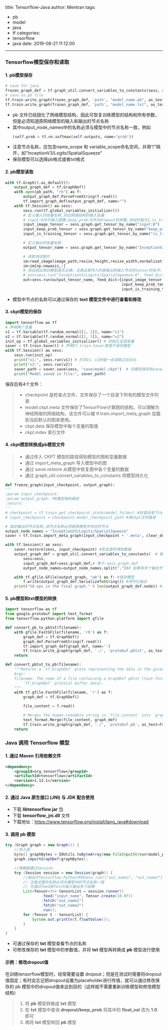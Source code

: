title: Tensorflow-Java
author: Mentran
tags:
  - pb
  - model
  - java
  - tf
categories:
  - tensorflow
  - java
date: 2019-08-21 11:12:00
---

### Tensorflow模型保存和读取
#### 1. pb模型保存
```python
# save for java
frozen_graph_def = tf.graph_util.convert_variables_to_constants(sess, sess.graph_def, output_node_names=["prob", "accuracy"])
# save as.pb file
tf.train.write_graph(frozen_graph_def, 'path', "model_name.pb", as_text=False)
tf.train.write_graph(frozen_graph_def, 'path', "model_name.txt", as_text=True)
```
* pb 文件已经固化了网络模型结构，因此可恢复训练模型的结构和所有参数，但是必须知道原网络模型的输入和输出的节点名称
* 其中output_node_names中的名称必须与模型中的节点名称一致，例如
    ```python
    (self.prob = tf.nn.softmax(self.outputs, name="prob"))
    ```
* 注意节点名称，应包含name_scope 和 variable_scope命名空间，并用“/”隔开，如"InceptionV3/Logits/SpatialSqueeze"
* 保存模型可以选择pb格式或者txt格式

#### 2. pb模型读取
```python
with tf.Graph().as_default():
    output_graph_def = tf.GraphDef()
    with open(pb_path, "rb") as f:
        output_graph_def.ParseFromString(f.read())
        tf.import_graph_def(output_graph_def, name="")
    with tf.Session() as sess:
        sess.run(tf.global_variables_initializer())
        # 定义输入的张量名称,对应网络结构的输入张量
        # input:0作为输入图像,keep_prob:0作为dropout的参数,测试时值为1,is_training:0训练参数
        input_image_tensor = sess.graph.get_tensor_by_name("input:0")
        input_keep_prob_tensor = sess.graph.get_tensor_by_name("keep_prob:0")
        input_is_training_tensor = sess.graph.get_tensor_by_name("is_training:0")

        # 定义输出的张量名称
        output_tensor_name = sess.graph.get_tensor_by_name("InceptionV3/Logits/SpatialSqueeze:0")

        # 读取测试图片
        im=read_image(image_path,resize_height,resize_width,normalization=True)
        im=im[np.newaxis,:]
        # 测试读出来的模型是否正确，注意这里传入的是输出和输入节点的tensor的名字，不是操作节点的名字
        # out=sess.run("InceptionV3/Logits/SpatialSqueeze:0", feed_dict={'input:0': im,'keep_prob:0':1.0,'is_training:0':False})
        out=sess.run(output_tensor_name, feed_dict={input_image_tensor: im,
                                                    input_keep_prob_tensor:1.0,
                                                    input_is_training_tensor:False})
```
* 模型中节点的名称可以通过保存的 **text 模型文件中进行查看和修改**

#### 3. ckpt模型的保存
```python
import tensorflow as tf
# 声明两个变量
v1 = tf.Variable(tf.random_normal([1, 2]), name="v1")
v2 = tf.Variable(tf.random_normal([2, 3]), name="v2")
init_op = tf.global_variables_initializer() # 初始化全部变量
saver = tf.train.Saver() # 声明tf.train.Saver类用于保存模型
with tf.Session() as sess:
    sess.run(init_op)
    print("v1:", sess.run(v1)) # 打印v1、v2的值一会读取之后对比
    print("v2:", sess.run(v2))
    saver_path = saver.save(sess, "save/model.ckpt")  # 将模型保存到save/model.ckpt文件
    print("Model saved in file:", saver_path)
```
保存后有4个文件：
>* checkpoint 是检查点文件，文件保存了一个目录下所有的模型文件列表
>* model.ckpt.meta 文件保存了TensorFlow计算图的结构，可以理解为神经网络的网络结构，该文件可以被 tf.train.import_meta_graph 加载到当前默认的图来使用。
>* ckpt.data 保存模型中每个变量的取值
>* ckpt.index 索引文件

#### 4. ckpt模型转换成pb模型文件
>* 通过传入 CKPT 模型的路径得到模型的图和变量数据
>* 通过 import_meta_graph 导入模型中的图
>* 通过 saver.restore 从模型中恢复图中各个变量的数据
>* 通过 graph_util.convert_variables_to_constants 将模型持久化
```python
def freeze_graph(input_checkpoint, output_graph):
'''
:param input_checkpoint:
:param output_graph: PB模型保存路径
:return:
'''
# checkpoint = tf.train.get_checkpoint_state(model_folder) #检查目录下ckpt文件状态是否可用
# input_checkpoint = checkpoint.model_checkpoint_path #得ckpt文件路径

# 指定输出的节点名称,该节点名称必须是原模型中存在的节点
output_node_names = "InceptionV3/Logits/SpatialSqueeze"
saver = tf.train.import_meta_graph(input_checkpoint + '.meta', clear_devices=True)

with tf.Session() as sess:
    saver.restore(sess, input_checkpoint) #恢复图并得到数据
    output_graph_def = graph_util.convert_variables_to_constants(  # 模型持久化，将变量值固定
        sess=sess,
        input_graph_def=sess.graph_def,# 等于:sess.graph_def
        output_node_names=output_node_names.split(","))# 如果有多个输出节点，以逗号隔开

    with tf.gfile.GFile(output_graph, "wb") as f: #保存模型
        f.write(output_graph_def.SerializeToString()) #序列化输出
    print("%d ops in the final graph." % len(output_graph_def.node)) #得到当前图有几个操作节点
```

#### 5. pb模型和txt模型的转换
```python
import tensorflow as tf
from google.protobuf import text_format
from tensorflow.python.platform import gfile

def convert_pb_to_pbtxt(filename):
    with gfile.FastGFile(filename, 'rb') as f:
        graph_def = tf.GraphDef()
        graph_def.ParseFromString(f.read())
        tf.import_graph_def(graph_def, name='')
        tf.train.write_graph(graph_def, './', 'protobuf.pbtxt', as_text=True)
    return

def convert_pbtxt_to_pb(filename):
    """Returns a `tf.GraphDef` proto representing the data in the given pbtxt file.
    Args:
    filename: The name of a file containing a GraphDef pbtxt (text-formatted
        `tf.GraphDef` protocol buffer data).
    """
    with tf.gfile.FastGFile(filename, 'r') as f:
        graph_def = tf.GraphDef()

        file_content = f.read()

        # Merges the human-readable string in `file_content` into `graph_def`.
        text_format.Merge(file_content, graph_def)
        tf.train.write_graph(graph_def, './', 'protobuf.pb', as_text=False)
    return
```

### Java 调用 Tensorflow 模型
#### 1. 通过 **Maven** 引用依赖文件
```xml
<dependency>
    <groupId>org.tensorflow</groupId>
    <artifactId>tensorflow</artifactId>
    <version>1.13.1</version>
</dependency>
```

#### 2. 通过 Java 原生接口 (JNI) 与 JDK 配合使用
* 下载 **libtensorflow.jar** 包
* 下载 **tensorflow_jni.dll** 文件
* 下载地址：https://www.tensorflow.org/install/lang_java#download

#### 3. 调用 **pb** 模型
```java
try (Graph graph = new Graph()) {
    //导入图
    byte[] graphBytes = IOUtils.toByteArray(new FileInputStream(model_path));
    graph.importGraphDef(graphBytes);

    //根据图建立Session
    try (Session session = new Session(graph)) {
        //相当于TensorFlow Python中的sess.run(["out_name1", "out_name2"], feed_dict = {"input_name": 10.0})
        // 注意这里的名称必须与模型中的节点名称一致
        // 可通过feed和fetch输入输出多个结果
        List<Tensor<?>> tensorList = session.runner()
                .feed("input_name", Tensor.create(10.0f))
                .fetch("out_name1")
                .fetch("out_name2")
                .run();
        for (Tensor t : tensorList) {
            System.out.println(t.floatValue());
        }
    }
}
```
* 可通过保存的 **txt** 模型查看节点的名称
* 可修改保存的 **txt** 模型中的参数值，并将 **txt** 模型再转换成 **pb** 模型进行使用

#### 示例：修改dropout值
在训练tensorflow模型时，经常需要设置 dropout；但是在测试时需要将dropout值固定；有时会忘记把dropout设置为placeholder进行传值，就可以通过修改保存的 pb 模型中的dropout值来达到目的（这样就不需要重新训练模型和修改模型结构）

>1. 将 **pb** 模型转换成 **txt** 模型
>2. 在 **txt** 模型中查询 **dropout/keep_prob** 将其中的 **float_val** 改为 **1.0** 即可
>3. 再将 **txt** 模型转回 **pb** 模型